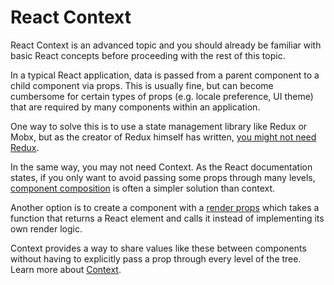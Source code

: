 # React Context

React Context is an advanced topic and you should already be familiar with basic React concepts before proceeding with the rest of this topic.

In a typical React application, data is passed from a parent component to a child component via props. This is usually fine, but can become cumbersome for certain types of props (e.g. locale preference, UI theme) that are required by many components within an application.

One way to solve this is to use a state management library like Redux or Mobx, but as the creator of Redux himself has written, [you might not need Redux](https://medium.com/@dan_abramov/you-might-not-need-redux-be46360cf367).

In the same way, you may not need Context. As the React documentation states, if you only want to avoid passing some props through many levels, [component composition](https://reactjs.org/docs/composition-vs-inheritance.html) is often a simpler solution than context.

Another option is to create a component with a [render props](https://reactjs.org/docs/render-props.html) which takes a function that returns a React element and calls it instead of implementing its own render logic.

Context provides a way to share values like these between components without having to explicitly pass a prop through every level of the tree. Learn more about [Context](https://reactjs.org/docs/context.html).
